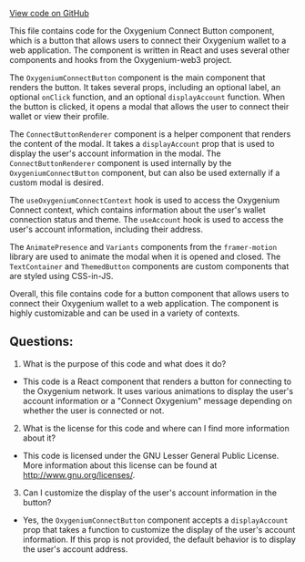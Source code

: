 [View code on GitHub](https://github.com/oxygenium/oxygenium-web3/packages/web3-react/src/components/ConnectButton/index.tsx)

This file contains code for the Oxygenium Connect Button component, which is a button that allows users to connect their Oxygenium wallet to a web application. The component is written in React and uses several other components and hooks from the Oxygenium-web3 project.

The `OxygeniumConnectButton` component is the main component that renders the button. It takes several props, including an optional label, an optional `onClick` function, and an optional `displayAccount` function. When the button is clicked, it opens a modal that allows the user to connect their wallet or view their profile.

The `ConnectButtonRenderer` component is a helper component that renders the content of the modal. It takes a `displayAccount` prop that is used to display the user's account information in the modal. The `ConnectButtonRenderer` component is used internally by the `OxygeniumConnectButton` component, but can also be used externally if a custom modal is desired.

The `useOxygeniumConnectContext` hook is used to access the Oxygenium Connect context, which contains information about the user's wallet connection status and theme. The `useAccount` hook is used to access the user's account information, including their address.

The `AnimatePresence` and `Variants` components from the `framer-motion` library are used to animate the modal when it is opened and closed. The `TextContainer` and `ThemedButton` components are custom components that are styled using CSS-in-JS.

Overall, this file contains code for a button component that allows users to connect their Oxygenium wallet to a web application. The component is highly customizable and can be used in a variety of contexts.
## Questions: 
 1. What is the purpose of this code and what does it do?
- This code is a React component that renders a button for connecting to the Oxygenium network. It uses various animations to display the user's account information or a "Connect Oxygenium" message depending on whether the user is connected or not.

2. What is the license for this code and where can I find more information about it?
- This code is licensed under the GNU Lesser General Public License. More information about this license can be found at http://www.gnu.org/licenses/.

3. Can I customize the display of the user's account information in the button?
- Yes, the `OxygeniumConnectButton` component accepts a `displayAccount` prop that takes a function to customize the display of the user's account information. If this prop is not provided, the default behavior is to display the user's account address.